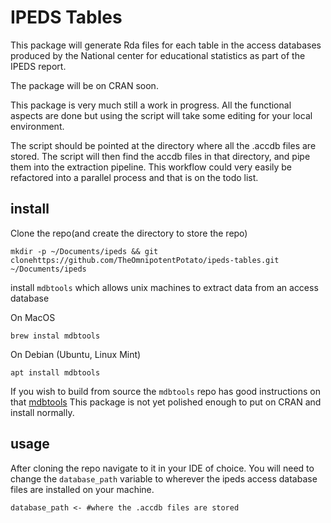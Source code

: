 # IPEDS Tables
This package will generate Rda files for each table in the access databases produced by the National center for educational statistics as part of the IPEDS report. 

The package will be on CRAN soon. 

This package is very much still a work in progress. All the functional aspects are done but using the script will take some editing for your local environment. 

The script should be pointed at the directory where all the .accdb files are stored. The script will then find the accdb files in that directory, and pipe them into the extraction pipeline.
This workflow could very easily be refactored into a parallel process and that is on the todo list.


## install

Clone the repo(and create the directory to store the repo)

```
mkdir -p ~/Documents/ipeds && git clonehttps://github.com/TheOmnipotentPotato/ipeds-tables.git ~/Documents/ipeds
```
install `mdbtools` which allows unix machines to extract data from an access database

On MacOS
```
brew instal mdbtools
```
On Debian (Ubuntu, Linux Mint)
```
apt install mdbtools
```
If you wish to build from source the `mdbtools` repo has good instructions on that 
[mdbtools](https://github.com/mdbtools/mdbtools)
This package is not yet polished enough to put on CRAN and install normally. 

## usage

After cloning the repo navigate to it in your IDE of choice. You will need to change the `database_path` variable to wherever the ipeds access database files are installed on your machine.
```
database_path <- #where the .accdb files are stored
```
